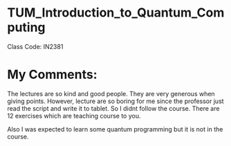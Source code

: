 # TUM_Introduction_to_Quantum_Computing
 Class Code: IN2381

# My Comments:
The lectures are so kind and good people. They are very generous when giving points. However, lecture are so boring for me since the professor just read the script 
and write it to tablet. So I didnt follow the course. There are 12 exercises which are teaching course to you. 

Also I was expected to learn some quantum programming but it is not in the course.